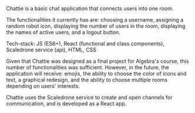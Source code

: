 Chattie is a basic chat application that connects users into one room. 

The functionalities it currently has are: choosing a username, assigning a random robot icon, displaying the number of users in the room, displaying the names of active users, and a logout button.

Tech-stack: JS (ES6+), React (functional and class components), Scaledrone service (api), HTML, CSS

Given that Chattie was designed as a final project for Algebra's course, this number of functionalities was sufficient. However, in the future, the application will receive: emojis, the ability to choose the color of icons and text, a graphical redesign, and the ability to choose multiple rooms depending on users' interests.

Chattie uses the Scaledrone service to create and open channels for communication, and is developed as a React app.

